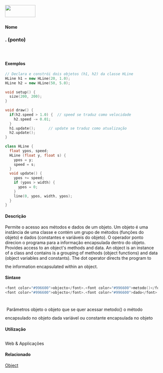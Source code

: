 <img height="40" src="../images/1pix.gif" width="100"/>
<img height="1" src="../images/1pix.gif" width="20"/>
<img height="1" src="../images/1pix.gif" width="555"/>

#### Nome
### . (ponto)
<img height="25" src="../images/1pix.gif" width="1"/>

#### Exemplos

```pde
// Declara e constrói dois objetos (h1, h2) da classe HLine
HLine h1 = new HLine(20, 1.0); 
HLine h2 = new HLine(50, 5.0); 
 
void setup() { 
  size(200, 200); 
} 
 
void draw() { 
  if(h2.speed > 1.0) {  // speed se traduz como velocidade
    h2.speed -= 0.01; 
  } 
  h1.update(); 		// update se traduz como atualização
  h2.update();  
} 
 
class HLine { 
  float ypos, speed; 
  HLine (float y, float s) {  
    ypos = y; 
    speed = s; 
  } 
  void update() { 
    ypos += speed; 
    if (ypos > width) { 
      ypos = 0; 
    } 
    line(0, ypos, width, ypos); 
  } 
} 

```

#### Descrição
Permite o acesso aos métodos e dados de um
objeto. Um objeto é uma instância de uma classe e
contém um grupo de métodos (funções do
objeto) e dados (constantes e variáveis do objeto). O operador
ponto direcion o programa para a informação encapsulada
dentro do objeto.
Provides access to an object's methods and data. An object is an
instance of a class and contains is a grouping of methods (object
functions) and data (object variables and constants). The dot operator
directs the program to the information encapsulated within an object.
<img height="25" src="../images/1pix.gif" width="1"/>

#### Sintaxe
```pde
<font color="#996600">objecto</font>.<font color="#996600">metodo()</font>
<font color="#996600">objecto</font>.<font color="#996600">dado</font>
            
```
<img height="25" src="../images/1pix.gif" width="1"/>
Parâmetros
objeto
o objeto que se quer acessar
metodo()
o método encapsulado no objeto
dada
variável ou constante encapsulada no objeto
<img height="25" src="../images/1pix.gif" width="1"/>

#### Utilização

	
Web & Applicações
<img height="25" src="../images/1pix.gif" width="1"/>

#### Relacionado
[Object](Object)
